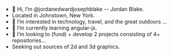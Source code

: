 - 👋 Hi, I’m @jordanedwardjosephblake -- Jordan Blake.
- Located in Johnstown, New York.
- 👀 I’m interested in technology, travel, and the great outdoors ...
- 🌱 I’m currently learning angular-js.
- 💞️ I’m looking to (fund) + develop 2 projects consisting of 4+ repositories...
- Seeking out sources of 2d and 3d graphics.
